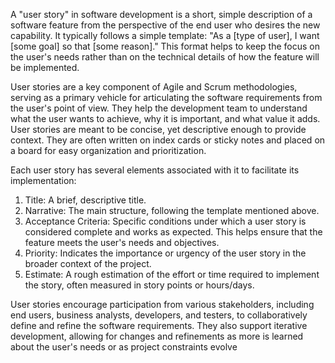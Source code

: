 A "user story" in software development is a short, simple description of a software feature from the perspective of the end user who desires the new capability. It typically follows a simple template: "As a [type of user], I want [some goal] so that [some reason]." This format helps to keep the focus on the user's needs rather than on the technical details of how the feature will be implemented.

User stories are a key component of Agile and Scrum methodologies, serving as a primary vehicle for articulating the software requirements from the user's point of view. They help the development team to understand what the user wants to achieve, why it is important, and what value it adds. User stories are meant to be concise, yet descriptive enough to provide context. They are often written on index cards or sticky notes and placed on a board for easy organization and prioritization.

Each user story has several elements associated with it to facilitate its implementation:

1. Title: A brief, descriptive title.
1. Narrative: The main structure, following the template mentioned above.
1. Acceptance Criteria: Specific conditions under which a user story is considered complete and works as expected. This helps ensure that the feature meets the user's needs and objectives.
1. Priority: Indicates the importance or urgency of the user story in the broader context of the project.
1. Estimate: A rough estimation of the effort or time required to implement the story, often measured in story points or hours/days.

User stories encourage participation from various stakeholders, including end users, business analysts, developers, and testers, to collaboratively define and refine the software requirements. They also support iterative development, allowing for changes and refinements as more is learned about the user's needs or as project constraints evolve